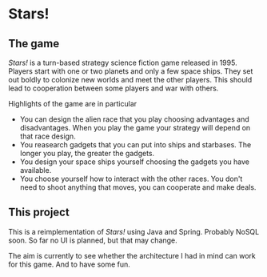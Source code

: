 # Stars!

## The game
*Stars!* is a turn-based strategy science fiction game released in 1995.
Players start with one or two planets and only a few space ships. They set out boldly to colonize new worlds and meet the other players. This should lead to cooperation between some players and war with others.

Highlights of the game are in particular
* You can design the alien race that you play choosing advantages and disadvantages. When you play the game your strategy will depend on that race design.
* You reasearch gadgets that you can put into ships and starbases. The longer you play, the greater the gadgets.
* You design your space ships yourself choosing the gadgets you have available.
* You choose yourself how to interact with the other races. You don't need to shoot anything that moves, you can cooperate and make deals.

## This project
This is a reimplementation of *Stars!* using Java and Spring. Probably NoSQL soon. So far no UI is planned, but that may change.

The aim is currently to see whether the architecture I had in mind can work for this game. And to have some fun.

